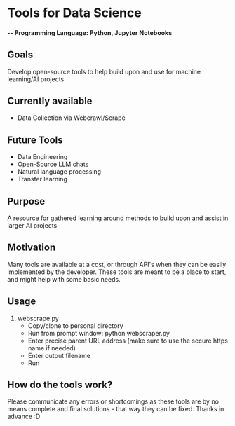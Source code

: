 # Tools for Data Science 

#### -- Programming Language: Python, Jupyter Notebooks

## Goals
Develop open-source tools to help build upon and use for machine learning/AI projects

## Currently available 
* Data Collection via Webcrawl/Scrape

## Future Tools
* Data Engineering
* Open-Source LLM chats
* Natural language processing
* Transfer learning

## Purpose
A resource for gathered learning around methods to build upon and assist in larger AI projects

## Motivation
Many tools are available at a cost, or through API's when they can be easily implemented by the developer. 
These tools are meant to be a place to start, and might help with some basic needs.

## Usage
1. webscrape.py
   * Copy/clone to personal directory
   * Run from prompt window: python webscraper.py
   * Enter precise parent URL address (make sure to use the secure https name if needed)
   * Enter output filename
   * Run
  
## How do the tools work?
Please communicate any errors or shortcomings as these tools are by no means complete and final solutions - that way they can be fixed. 
Thanks in advance :D

